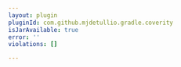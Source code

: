 ```yaml
---
layout: plugin
pluginId: com.github.mjdetullio.gradle.coverity
isJarAvailable: true
error: ''
violations: []

---
```

